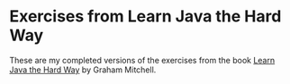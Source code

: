 # Exercises from Learn Java the Hard Way

These are my completed versions of the exercises from the book [Learn Java the Hard Way](https://learnjavathehardway.org/) by Graham Mitchell.
